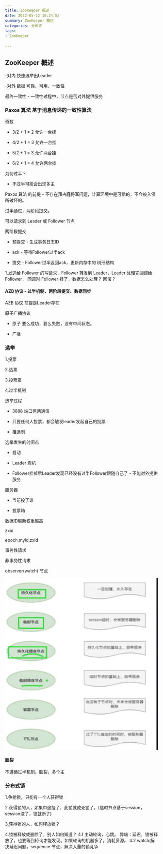 ```yaml
---
title: ZooKeeper 概述
date: 2022-05-22 10:24:52
summary: ZooKeeper 概述
categories: 分布式
tags:
- ZooKeeper   

---
```

## ZooKeeper 概述




-对内 快速选举出Leader

-对外 数据 可靠、可用、一致性

最终一致性 - 一致性过程中，节点是否对外提供服务

### Paxos 算法 基于消息传递的一致性算法

奇数

- 3/2 + 1 = 2 允许一台挂

- 4/2 + 1 = 3 允许一台挂

- 5/2 + 1 = 3 允许两台挂
  
- 6/2 + 1 = 4 允许两台挂

为何过半？ 

- 不过半可能会出现多主

Paxos 算法 的前提 - 不存在拜占庭将军问题，计算环境中是可信的，不会被入侵所破坏的。


过半通过，两阶段提交。


可以请求到 Leader 或 Follower 节点

两阶段提交

- 预提交 - 生成事务日志ID

- ack - 等待Follower过半ack

- 提交 - Follower过半返回ack，更新内存中的 树形结构



1.发送给 Follower 的写请求，Follower 转发到 Leader，Leader 处理完回调给 Follower， 
回调时 Follower 挂了，数据怎么处理？ 回滚？



 
#### AZB 协议 - 过半机制、两阶段提交、数据同步

AZB 协议 前提是Leader存在

原子广播协议

- 原子 要么成功，要么失败，没有中间状态。

- 广播



### 选举

1.投票

2.选票

3.投票箱

4.过半机制

选举过程

- 3888 端口两两通信

- 只要任何人投票，都会触发leader发起自己的投票

- 推选制 



选举发生的时间点

- 启动

- Leader 宕机

- Follower挂掉后Leader发现已经没有过半Follower跟随自己了 - 不能对外提供服务


服务器

- 当前投了谁

- 投票箱


数据ID越新权重越高

zxid 

epoch,myid,zxid

事务性请求

非事务性请求

observer(watch) 节点



![节点类型](/medias/Distributed/1658541450271.png)


#### 脑裂

不遵循过半机制，脑裂，多个主




### 分布式锁

1.争抢锁，只能有一个人获得锁

2.获得锁的人，如果中途挂了，此锁就成死锁了。(临时节点基于session，session没了，锁就断了)

3.获得锁的人，如何释放锁？

4.锁被释放或删除了，别人如何知道？
4.1 主动轮询，心跳。 弊端：延迟，锁被释放了，也要等到轮询才能发现。如果轮询的机器多了，消耗资源。
4.2 watch:解决延迟问题，sequence 节点，解决大量的锁竞争
